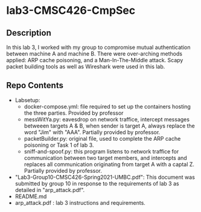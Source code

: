 # lab3-CMSC426-CmpSec
## Description
In this lab 3, I worked with my group to compromise mutual authentication between machine A and machine B. There were over-arching methods applied: ARP cache poisoning, and a Man-In-The-Middle attack. Scapy packet building tools as well as Wireshark were used in this lab.<br>
## Repo Contents
- Labsetup: 
    - docker-compose.yml: file required to set up the containers hosting the three parties. Provided by professor<br>
    - messWitYa.py: eavesdrop on network traffice, intercept messages betweeen targets A & B, when sender is target A, always replace the word "Jim" with "AAA". Partially provided by professor.<br>
    - packetBuilder.py: original file, used to complete the ARP cache poisoning or Task 1 of lab 3. <br>
    - sniff-and-spoof.py: this program listens to network traffice for communication between two target members, and intercepts and replaces all communication originating from target A with a captal Z. Partially provided by professor.<br>  
- "Lab3-Group10-CMSC426-Spring2021-UMBC.pdf": This document was submitted by group 10 in response to the requirements of lab 3 as detailed in "arp_attack.pdf".<br>
- README.md<br>
- arp_attack.pdf : lab 3 instructions and requirements.<br>
